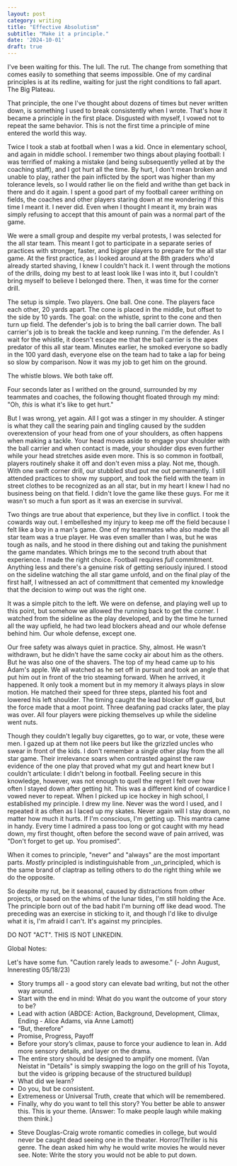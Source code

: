 ```yaml
---
layout: post
category: writing
title: "Effective Absolutism"
subtitle: "Make it a principle."
date: '2024-10-01'
draft: true
---
```


I've been waiting for this. The lull. The rut. The change from something that comes easily to something that seems impossible. One of my cardinal principles is at its redline, waiting for just the right conditions to fall apart. The Big Plateau.

That principle, the one I've thought about dozens of times but never written down, is something I used to break consistently when I wrote. That's how it became a principle in the first place. Disgusted with myself, I vowed not to repeat the same behavior. This is not the first time a principle of mine entered the world this way.

Twice I took a stab at football when I was a kid. Once in elementary school, and again in middle school. I remember two things about playing football: I was terrified of making a mistake (and being subsequently yelled at by the coaching staff), and I got hurt all the time. By hurt, I don't mean broken and unable to play, rather the pain inflicted by the sport was higher than my tolerance levels, so I would rather lie on the field and writhe than get back in there and do it again. I spent a good part of my football career writhing on fields, the coaches and other players staring down at me wondering if this time I meant it. I never did. Even when I thought I meant it, my brain was simply refusing to accept that this amount of pain was a normal part of the game.

We were a small group and despite my verbal protests, I was selected for the all star team. This meant I got to participate in a separate series of practices with stronger, faster, and bigger players to prepare for the all star game. At the first practice, as I looked around at the 8th graders who'd already started shaving, I knew I couldn't hack it. I went through the motions of the drills, doing my best to at least look like I was into it, but I couldn't bring myself to believe I belonged there. Then, it was time for the corner drill.

The setup is simple. Two players. One ball. One cone. The players face each other, 20 yards apart. The cone is placed in the middle, but offset to the side by 10 yards. The goal: on the whistle, sprint to the cone and then turn up field. The defender's job is to bring the ball carrier down. The ball carrier's job is to break the tackle and keep running. I'm the defender. As I wait for the whistle, it doesn't escape me that the ball carrier is the apex predator of this all star team. Minutes earlier, he smoked everyone so badly in the 100 yard dash, everyone else on the team had to take a lap for being so slow by comparison. Now it was my job to get him on the ground.

The whistle blows. We both take off.

Four seconds later as I writhed on the ground, surrounded by my teammates and coaches, the following thought floated through my mind: "Oh, _this_ is what it's like to get hurt."

But I was wrong, yet again. All I got was a stinger in my shoulder. A stinger is what they call the searing pain and tingling caused by the sudden overextension of your head from one of your shoulders, as often happens when making a tackle. Your head moves aside to engage your shoulder with the ball carrier and when contact is made, your shoulder dips even further while your head stretches aside even more. This is so common in football, players routinely shake it off and don't even miss a play. Not me, though. With one swift corner drill, our stubbled stud put me out permanently. I still attended practices to show my support, and took the field with the team in street clothes to be recognized as an all star, but in my heart I knew I had no business being on that field. I didn't love the game like these guys. For me it wasn't so much a fun sport as it was an exercise in survival.

Two things are true about that experience, but they live in conflict. I took the cowards way out. I embelleshed my injury to keep me off the field because I felt like a boy in a man's game. One of my teammates who also made the all star team was a true player. He was even smaller than I was, but he was tough as nails, and he stood in there dishing out and taking the punishment the game mandates. Which brings me to the second truth about that experience. I made the right choice. Football requires _full_ commitment. Anything less and there's a genuine risk of getting seriously injured. I stood on the sideline watching the all star game unfold, and on the final play of the first half, I witnessed an act of committment that cemented my knowledge that the decision to wimp out was the right one. 

It was a simple pitch to the left. We were on defense, and playing well up to this point, but somehow we allowed the running back to get the corner. I watched from the sideline as the play developed, and by the time he turned all the way upfield, he had two lead blockers ahead and our whole defense behind him. Our whole defense, except one. 

Our free safety was always quiet in practice. Shy, almost. He wasn't withdrawn, but he didn't have the same cocky air about him as the others. But he was also one of the shavers. The top of my head came up to his Adam's apple. We all watched as he set off in pursuit and took an angle that put him out in front of the trio steaming forward. When he arrived, it happened. It only took a moment but in my memory it always plays in slow motion. He matched their speed for three steps, planted his foot and lowered his left shoulder. The timing caught the lead blocker off guard, but the force made that a moot point. Three deafaning pad cracks later, the play was over. All four players were picking themselves up while the sideline went nuts.

Though they couldn't legally buy cigarettes, go to war, or vote, these were men. I gazed up at them not like peers but like the grizzled uncles who swear in front of the kids. I don't remember a single other play from the all star game. Their irrelevance soars when contrasted against the raw evidence of the one play that proved what my gut and heart knew but I couldn't articulate: I didn't belong in football. Feeling secure in this knowledge, however, was not enough to quell the regret I felt over how often I stayed down after getting hit. This was a different kind of cowardice I vowed never to repeat. When I picked up ice hockey in high school, I established my principle. I drew my line. Never was the word I used, and I repeated it as often as I laced up my skates. Never again will I stay down, no matter how much it hurts. If I'm conscious, I'm getting up. This mantra came in handy. Every time I admired a pass too long or got caught with my head down, my first thought, often before the second wave of pain arrived, was "Don't forget to get up. You promised".

When it comes to principle, "never" and "always" are the most important parts. _Mostly_ principled is indistinguishable from _un_principled, which is the same brand of claptrap as telling others to do the right thing while we do the opposite.

So despite my rut, be it seasonal, caused by distractions from other projects, or based on the whims of the lunar tides, I'm still holding the Ace. The principle born out of the bad habit I'm burning off like dead wood. The preceding was an exercise in sticking to it, and though I'd like to divulge what it is, I'm afraid I can't. It's against my principles.

<!-- Next: describe the play, the two downfield blockers, and the raw aggression that saw our player roll through the blockers and bring down the ball carrier as time in the first half expired. -->

DO NOT "ACT". THIS IS NOT LINKEDIN.

Global Notes:

Let's have some fun. "Caution rarely leads to awesome." (- John August, Inneresting 05/18/23)

- Story trumps all - a good story can elevate bad writing, but not the other way around.
- Start with the end in mind: What do you want the outcome of your story to be?
- Lead with action (ABDCE: Action, Background, Development, Climax, Ending - Alice Adams, via Anne Lamott)
- “But, therefore”
- Promise, Progress, Payoff
- Before your story’s climax, pause to force your audience to lean in. Add more sensory details, and layer on the drama.
- The entire story should be designed to amplify one moment. (Van Neistat in "Details" is simply swapping the logo on the grill of his Toyota, but the video is gripping because of the structured buildup)
- What did we learn?
- Do you, but be consistent.
- Extremeness or Universal Truth, create that which will be remembered.
- Finally, why do you want to tell this story? You better be able to answer this. This is your theme. (Answer: To make people laugh while making them think.)

<!-- Candidate note -->
- Steve Douglas-Craig wrote romantic comedies in college, but would never be caught dead seeing one in the theater. Horror/Thriller is his genre. The dean asked him why he would write movies he would never see. Note: Write the story you would not be able to put down.